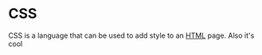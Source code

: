 # CSS

CSS is a language that can be used to add style to an [HTML](/wiki/HTML) page.
Also it's cool
